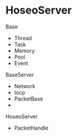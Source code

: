 # HoseoServer
Base

- Thread
- Task
- Memory
- Pool
- Event


BaseServer

- Network
- Iocp
- PacketBase
- 

HoseoServer
- PacketHandle
